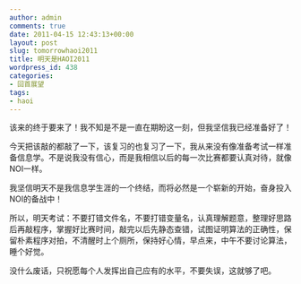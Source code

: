 ```yaml
---
author: admin
comments: true
date: 2011-04-15 12:43:13+00:00
layout: post
slug: tomorrowhaoi2011
title: 明天是HAOI2011
wordpress_id: 438
categories:
- 回首展望
tags:
- haoi
---
```


该来的终于要来了！我不知是不是一直在期盼这一刻，但我坚信我已经准备好了！

今天把该敲的都敲了一下，该复习的也复习了一下，我从来没有像准备考试一样准备信息学。不是说我没有信心，而是我相信以后的每一次比赛都要认真对待，就像NOI一样。

我坚信明天不是我信息学生涯的一个终结，而将必然是一个崭新的开始，奋身投入NOI的备战中！

所以，明天考试：不要打错文件名，不要打错变量名，认真理解题意，整理好思路后再敲程序，掌握好比赛时间，敲完以后先静态查错，试图证明算法的正确性，保留朴素程序对拍，不清醒时上个厕所，保持好心情，早点来，中午不要讨论算法，睡个好觉。

没什么废话，只祝愿每个人发挥出自己应有的水平，不要失误，这就够了吧。
